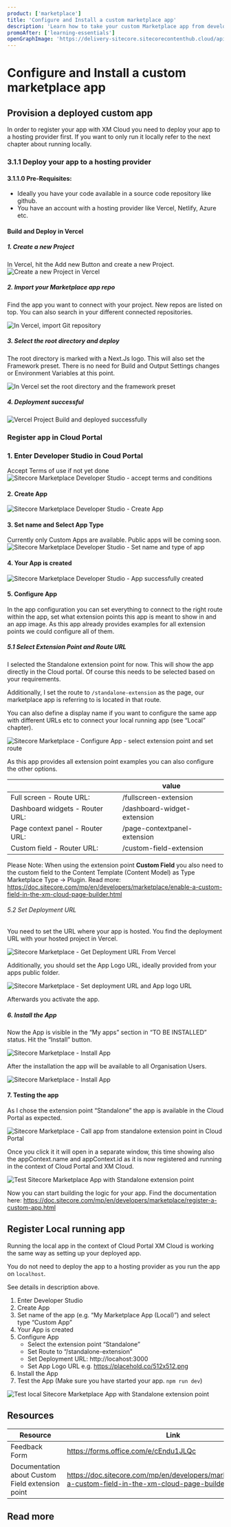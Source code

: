 ```yaml
---
product: ['marketplace']
title: 'Configure and Install a custom marketplace app'
description: 'Learn how to take your custom Marketplace app from development to deployment. This guide walks you through the final steps—registering your app in the Sitecore Cloud Portal, selecting extension points, configuring API access, and making it available to your organization.'
promoAfter: ['learning-essentials']
openGraphImage: 'https://delivery-sitecore.sitecorecontenthub.cloud/api/public/content/126130ee2f7e40c79f3496595341e587?v=d568e138'
---
```


# Configure and Install a custom marketplace app

## Provision a deployed custom app

In order to register your app with XM Cloud you need to deploy your app to a hosting provider first. If you want to only run it locally refer to the next chapter about running locally.

### 3.1.1 Deploy your app to a hosting provider
#### 3.1.1.0 Pre-Requisites:
-	Ideally you have your code available in a source code repository like github.
-	You have an account with a hosting provider like Vercel, Netlify, Azure etc.

#### Build and Deploy in Vercel
##### 1. Create a new Project
In Vercel, hit the Add new Button and create a new Project. 
 ![Create a new Project in Vercel](https://delivery-sitecore.sitecorecontenthub.cloud/api/public/content/a8f39f6c48894526b26a59e815d0c4e7?v=7e4e9701)

##### 2. Import your Marketplace app repo
Find the app you want to connect with your project. New repos are listed on top. You can also search in your different connected repositories. 

 ![In Vercel, import Git repository](https://delivery-sitecore.sitecorecontenthub.cloud/api/public/content/ee0e617d6fb54c8d90a0a947f854c640?v=9f6221d2)

##### 3. Select the root directory and deploy
The root directory is marked with a Next.Js logo. 
This will also set the Framework preset.
There is no need for Build and Output Settings changes or Environment Variables at this point.

 ![In Vercel set the root directory and the framework preset](https://delivery-sitecore.sitecorecontenthub.cloud/api/public/content/8b8f271789bc4989b88fc24315da94b6?v=e7432434)



##### 4. Deployment successful
![Vercel Project Build and deployed successfully ](https://delivery-sitecore.sitecorecontenthub.cloud/api/public/content/126130ee2f7e40c79f3496595341e587?v=d568e138)

### Register app in Cloud Portal

### 1. Enter Developer Studio in Coud Portal 
Accept Terms of use if not yet done
 ![Sitecore Marketplace Developer Studio - accept terms and conditions](https://delivery-sitecore.sitecorecontenthub.cloud/api/public/content/be30bd5fa10c4432b91046f71cce84a7?v=2cf6eeb4)

#### 2. Create App
![Sitecore Marketplace Developer Studio - Create App](https://delivery-sitecore.sitecorecontenthub.cloud/api/public/content/92bd92cb69564d548c18c3b78462e658?v=40c34943)

#### 3. Set name and Select App Type
Currently only Custom Apps are available. Public apps will be coming soon.
![Sitecore Marketplace Developer Studio - Set name and type of app](https://delivery-sitecore.sitecorecontenthub.cloud/api/public/content/70442747576943729d66e4d0ef94a01e?v=ce78e7d6)

#### 4. Your App is created
![Sitecore Marketplace Developer Studio - App successfully created](https://delivery-sitecore.sitecorecontenthub.cloud/api/public/content/a0c964155f544aa3956358bd618cb7f2?v=9be993c6)

#### 5. Configure App
In the app configuration you can set everything to connect to the right route within the app, set what extension points this app is meant to show in and an app image. 
As this app already provides examples for all extension points we could configure all of them. 

##### 5.1 Select Extension Point and Route URL
I selected the Standalone extension point for now. This will show the app directly in the Cloud portal. Of course this needs to be selected based on your requirements.

Additionally, I set the route to `/standalone-extension` as the page, our marketplace app is referring to is located in that route. 

You can also define a display name if you want to configure the same app with different URLs etc to connect your local running app (see “Local” chapter).

![Sitecore Marketplace - Configure App - select extension point and set route](https://delivery-sitecore.sitecorecontenthub.cloud/api/public/content/d2da3c36914d4b34943ca023f2b5e615?v=cfd5dc08)
 
As this app provides all extension point examples you can also configure the other options.

|  | value |
| ----|-------|
| Full screen - Route URL: | /fullscreen-extension |
| Dashboard widgets - Router URL: | /dashboard-widget-extension |
| Page context panel - Router URL: | /page-contextpanel-extension|
| Custom field - Router URL: | /custom-field-extension|

Please Note: When using the extension point **Custom Field** you also need to the custom field to the Content Template (Content Model) as Type Marketplace Type -> Plugin. Read more: https://doc.sitecore.com/mp/en/developers/marketplace/enable-a-custom-field-in-the-xm-cloud-page-builder.html 

###### 5.2 Set Deployment URL
You need to set the URL where your app is hosted. You find the deployment URL with your hosted project in Vercel.

![Sitecore Marketplace - Get Deployment URL From Vercel](https://delivery-sitecore.sitecorecontenthub.cloud/api/public/content/19b8d15d53134c1f816af6419da99979?v=59fab7c4) 

Additionally, you should set the App Logo URL, ideally provided from your apps public folder. 

![Sitecore Marketplace - Set deployment URL and App logo URL](https://delivery-sitecore.sitecorecontenthub.cloud/api/public/content/567a0b08dbf8440686d055fbbf4e5e3e?v=0ece277d) 

Afterwards you activate the app.

##### 6. Install the App
Now the App is visible in the “My apps” section in “TO BE INSTALLED” status. Hit the “Install” button. 

![Sitecore Marketplace - Install App](https://delivery-sitecore.sitecorecontenthub.cloud/api/public/content/bd1f3f548a4a40748c039a33b5e14722?v=bf520770) 

After the installation the app will be available to all Organisation Users. 

![Sitecore Marketplace - Install App](https://delivery-sitecore.sitecorecontenthub.cloud/api/public/content/bd3d8535922a4e89aef91d5ff641b25d?v=42f3b1de) 
 
#### 7. Testing the app
As I chose the extension point “Standalone” the app is available in the Cloud Portal as expected. 

![Sitecore Marketplace - Call app from standalone extension point in Cloud Portal ](https://delivery-sitecore.sitecorecontenthub.cloud/api/public/content/77796dd15f8648d88b30701ac6c11627?v=a88d0edd) 
 
Once you click it it will open in a separate window, this time showing also the appContext.name and appContext.id as it is now registered and running in the context of Cloud Portal and XM Cloud.

![Test Sitecore Marketplace App with Standalone extension point](https://delivery-sitecore.sitecorecontenthub.cloud/api/public/content/412ccc2a9e584c71ae25e829b208e306?v=70774636) 


Now you can start building the logic for your app.
Find the documentation here: https://doc.sitecore.com/mp/en/developers/marketplace/register-a-custom-app.html


## Register Local running app
Running the local app in the context of Cloud Portal XM Cloud is working the same way as setting up your deployed app. 

You do not need to deploy the app to a hosting provider as you run the app on `localhost`. 

See details in description above. 

1.	Enter Developer Studio
2.	Create App
3.	Set name of the app (e.g. “My Marketplace App (Local)”) and select type “Custom App”
4.	Your App is created
5.	Configure App
    -	Select the extension point “Standalone”
    -	Set Route to “/standalone-extension”
    - Set Deployment URL: http://locahost:3000
    - Set App Logo URL e.g. https://placehold.co/512x512.png 
6.	Install the App
7.	Test the App (Make sure you have started your app. `npm run dev`)

![Test local Sitecore Marketplace App with Standalone extension point](https://delivery-sitecore.sitecorecontenthub.cloud/api/public/content/6487bc6770a647959ab9c4679e51bfcf?v=589e7974) 

## Resources

| Resource | Link |
|----------|------|
|Feedback Form|https://forms.office.com/e/cEndu1JLQc|
|Documentation about Custom Field extension point|https://doc.sitecore.com/mp/en/developers/marketplace/enable-a-custom-field-in-the-xm-cloud-page-builder.html |

## Read more
<Article 
  title="Unlock Sitecore’s Potential: Introducing Sitecore Marketplace Custom Apps" 
  description="Discover how Sitecore Marketplace Custom Apps empower developers, architects, and marketers to extend Sitecore with modular, purpose-built solutions. This article introduces the concept of Custom Apps, explains their role in a composable architecture, and highlights how they unlock new capabilities across Sitecore products—without touching the core." 
  link="/learn/getting-started/marketplace/marketplace-starter-kit-nextjs-app-router" 
  maxWidth="sm" />
<Article 
  title="From Zero to Deployed: Building with the Sitecore Marketplace Starter Kit" 
  description="Explore the Sitecore Marketplace — your hub for discovering and building ready-to-use extensions that amplify your digital experience platform. Join our Early Access Program to get started with the Marketplace SDK." 
  link="/learn/getting-started/marketplace/marketplace-starter-kit-nextjs-app-router" 
  maxWidth="sm" />